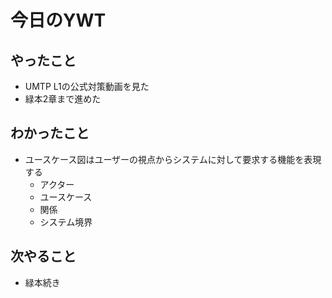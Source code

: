 # 今日のYWT

## やったこと

- UMTP L1の公式対策動画を見た
- 緑本2章まで進めた

## わかったこと

- ユースケース図はユーザーの視点からシステムに対して要求する機能を表現する
  - アクター
  - ユースケース
  - 関係
  - システム境界

## 次やること

- 緑本続き
